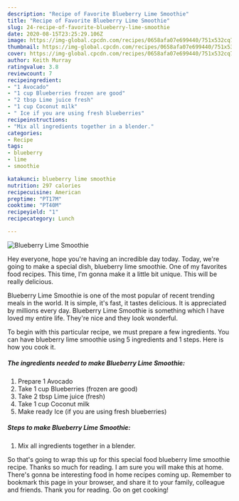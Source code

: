 ```yaml
---
description: "Recipe of Favorite Blueberry Lime Smoothie"
title: "Recipe of Favorite Blueberry Lime Smoothie"
slug: 24-recipe-of-favorite-blueberry-lime-smoothie
date: 2020-08-15T23:25:29.106Z
image: https://img-global.cpcdn.com/recipes/0658afa07e699440/751x532cq70/blueberry-lime-smoothie-recipe-main-photo.jpg
thumbnail: https://img-global.cpcdn.com/recipes/0658afa07e699440/751x532cq70/blueberry-lime-smoothie-recipe-main-photo.jpg
cover: https://img-global.cpcdn.com/recipes/0658afa07e699440/751x532cq70/blueberry-lime-smoothie-recipe-main-photo.jpg
author: Keith Murray
ratingvalue: 3.8
reviewcount: 7
recipeingredient:
- "1 Avocado"
- "1 cup Blueberries frozen are good"
- "2 tbsp Lime juice fresh"
- "1 cup Coconut milk"
- " Ice if you are using fresh blueberries"
recipeinstructions:
- "Mix all ingredients together in a blender."
categories:
- Recipe
tags:
- blueberry
- lime
- smoothie

katakunci: blueberry lime smoothie 
nutrition: 297 calories
recipecuisine: American
preptime: "PT17M"
cooktime: "PT40M"
recipeyield: "1"
recipecategory: Lunch

---
```



![Blueberry Lime Smoothie](https://img-global.cpcdn.com/recipes/0658afa07e699440/751x532cq70/blueberry-lime-smoothie-recipe-main-photo.jpg)

Hey everyone, hope you're having an incredible day today. Today, we're going to make a special dish, blueberry lime smoothie. One of my favorites food recipes. This time, I'm gonna make it a little bit unique. This will be really delicious.



Blueberry Lime Smoothie is one of the most popular of recent trending meals in the world. It is simple, it's fast, it tastes delicious. It is appreciated by millions every day. Blueberry Lime Smoothie is something which I have loved my entire life. They're nice and they look wonderful.


To begin with this particular recipe, we must prepare a few ingredients. You can have blueberry lime smoothie using 5 ingredients and 1 steps. Here is how you cook it.

##### The ingredients needed to make Blueberry Lime Smoothie:

1. Prepare 1 Avocado
1. Take 1 cup Blueberries (frozen are good)
1. Take 2 tbsp Lime juice (fresh)
1. Take 1 cup Coconut milk
1. Make ready  Ice (if you are using fresh blueberries)




##### Steps to make Blueberry Lime Smoothie:

1. Mix all ingredients together in a blender.




So that's going to wrap this up for this special food blueberry lime smoothie recipe. Thanks so much for reading. I am sure you will make this at home. There's gonna be interesting food in home recipes coming up. Remember to bookmark this page in your browser, and share it to your family, colleague and friends. Thank you for reading. Go on get cooking!
